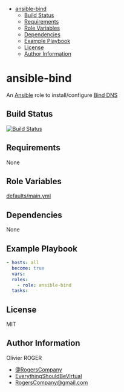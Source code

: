 <!-- START doctoc generated TOC please keep comment here to allow auto update -->
<!-- DON'T EDIT THIS SECTION, INSTEAD RE-RUN doctoc TO UPDATE -->

- [ansible-bind](#ansible-bind)
  - [Build Status](#build-status)
  - [Requirements](#requirements)
  - [Role Variables](#role-variables)
  - [Dependencies](#dependencies)
  - [Example Playbook](#example-playbook)
  - [License](#license)
  - [Author Information](#author-information)

<!-- END doctoc generated TOC please keep comment here to allow auto update -->

# ansible-bind

An [Ansible](https://www.ansible.com) role to install/configure [Bind DNS](https://www.isc.org/downloads/bind/)

## Build Status

[![Build Status](https://travis-ci.org/RogersCompany/ansible-bind.svg?branch=master)](https://travis-ci.org/RogersCompany/ansible-bind)

## Requirements

None

## Role Variables

[defaults/main.yml](defaults/main.yml)

## Dependencies

None

## Example Playbook

```yaml
- hosts: all
  become: true
  vars:
  roles:
    - role: ansible-bind
  tasks:
```

## License

MIT

## Author Information

Olivier ROGER

- [@RogersCompany](https://www.twitter.com/RogersCompany)
- [EverythingShouldBeVirtual](http://everythingshouldbevirtual.com)
- [RogersCompany@gmail.com](mailto:RogersCompany@gmail.com)
